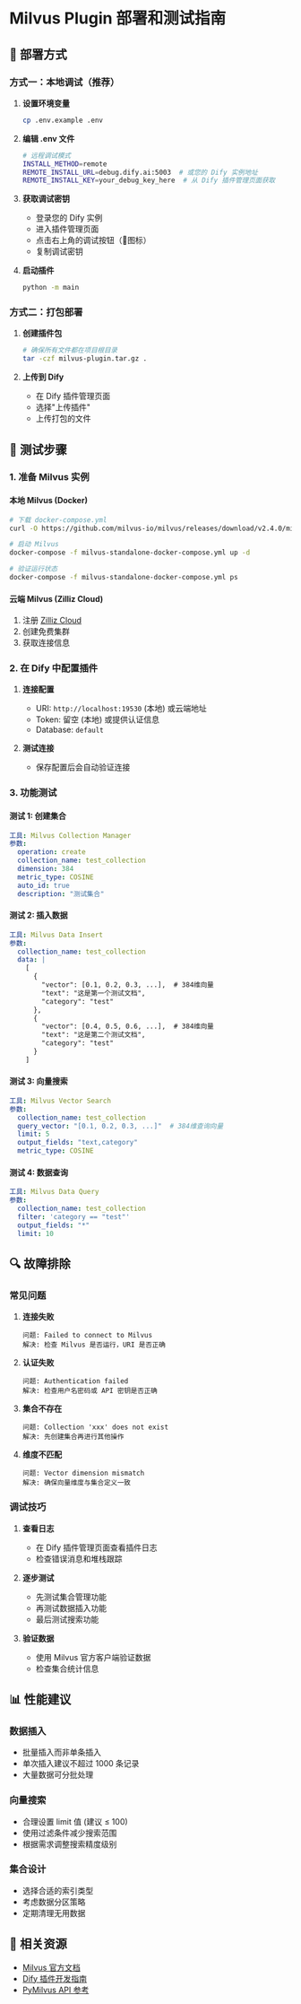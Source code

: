 # Milvus Plugin 部署和测试指南

## 🚀 部署方式

### 方式一：本地调试（推荐）

1. **设置环境变量**
   ```bash
   cp .env.example .env
   ```

2. **编辑 .env 文件**
   ```bash
   # 远程调试模式
   INSTALL_METHOD=remote
   REMOTE_INSTALL_URL=debug.dify.ai:5003  # 或您的 Dify 实例地址
   REMOTE_INSTALL_KEY=your_debug_key_here  # 从 Dify 插件管理页面获取
   ```

3. **获取调试密钥**
   - 登录您的 Dify 实例
   - 进入插件管理页面
   - 点击右上角的调试按钮（🐛图标）
   - 复制调试密钥

4. **启动插件**
   ```bash
   python -m main
   ```

### 方式二：打包部署

1. **创建插件包**
   ```bash
   # 确保所有文件都在项目根目录
   tar -czf milvus-plugin.tar.gz .
   ```

2. **上传到 Dify**
   - 在 Dify 插件管理页面
   - 选择"上传插件"
   - 上传打包的文件

## 🧪 测试步骤

### 1. 准备 Milvus 实例

#### 本地 Milvus (Docker)
```bash
# 下载 docker-compose.yml
curl -O https://github.com/milvus-io/milvus/releases/download/v2.4.0/milvus-standalone-docker-compose.yml

# 启动 Milvus
docker-compose -f milvus-standalone-docker-compose.yml up -d

# 验证运行状态
docker-compose -f milvus-standalone-docker-compose.yml ps
```

#### 云端 Milvus (Zilliz Cloud)
1. 注册 [Zilliz Cloud](https://cloud.zilliz.com/)
2. 创建免费集群
3. 获取连接信息

### 2. 在 Dify 中配置插件

1. **连接配置**
   - URI: `http://localhost:19530` (本地) 或云端地址
   - Token: 留空 (本地) 或提供认证信息
   - Database: `default`

2. **测试连接**
   - 保存配置后会自动验证连接

### 3. 功能测试

#### 测试 1: 创建集合
```yaml
工具: Milvus Collection Manager
参数:
  operation: create
  collection_name: test_collection
  dimension: 384
  metric_type: COSINE
  auto_id: true
  description: "测试集合"
```

#### 测试 2: 插入数据
```yaml
工具: Milvus Data Insert
参数:
  collection_name: test_collection
  data: |
    [
      {
        "vector": [0.1, 0.2, 0.3, ...],  # 384维向量
        "text": "这是第一个测试文档",
        "category": "test"
      },
      {
        "vector": [0.4, 0.5, 0.6, ...],  # 384维向量
        "text": "这是第二个测试文档", 
        "category": "test"
      }
    ]
```

#### 测试 3: 向量搜索
```yaml
工具: Milvus Vector Search
参数:
  collection_name: test_collection
  query_vector: "[0.1, 0.2, 0.3, ...]"  # 384维查询向量
  limit: 5
  output_fields: "text,category"
  metric_type: COSINE
```

#### 测试 4: 数据查询
```yaml
工具: Milvus Data Query
参数:
  collection_name: test_collection
  filter: 'category == "test"'
  output_fields: "*"
  limit: 10
```

## 🔍 故障排除

### 常见问题

1. **连接失败**
   ```
   问题: Failed to connect to Milvus
   解决: 检查 Milvus 是否运行，URI 是否正确
   ```

2. **认证失败**
   ```
   问题: Authentication failed
   解决: 检查用户名密码或 API 密钥是否正确
   ```

3. **集合不存在**
   ```
   问题: Collection 'xxx' does not exist
   解决: 先创建集合再进行其他操作
   ```

4. **维度不匹配**
   ```
   问题: Vector dimension mismatch
   解决: 确保向量维度与集合定义一致
   ```

### 调试技巧

1. **查看日志**
   - 在 Dify 插件管理页面查看插件日志
   - 检查错误消息和堆栈跟踪

2. **逐步测试**
   - 先测试集合管理功能
   - 再测试数据插入功能
   - 最后测试搜索功能

3. **验证数据**
   - 使用 Milvus 官方客户端验证数据
   - 检查集合统计信息

## 📊 性能建议

### 数据插入
- 批量插入而非单条插入
- 单次插入建议不超过 1000 条记录
- 大量数据可分批处理

### 向量搜索
- 合理设置 limit 值 (建议 ≤ 100)
- 使用过滤条件减少搜索范围
- 根据需求调整搜索精度级别

### 集合设计
- 选择合适的索引类型
- 考虑数据分区策略
- 定期清理无用数据

## 🔗 相关资源

- [Milvus 官方文档](https://milvus.io/docs)
- [Dify 插件开发指南](https://docs.dify.ai/plugins)
- [PyMilvus API 参考](https://milvus.io/api-reference/pymilvus/v2.4.x/About.md) 